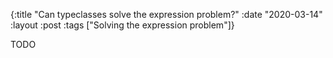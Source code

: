 {:title "Can typeclasses solve the expression problem?"
 :date "2020-03-14"
 :layout :post
 :tags ["Solving the expression problem"]}

TODO

